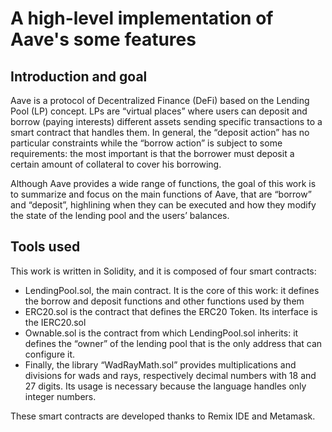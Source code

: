 # A high-level implementation of Aave's some features

## Introduction and goal
Aave is a protocol of Decentralized Finance (DeFi) based on the Lending Pool (LP) concept. LPs are “virtual places” where users can deposit and borrow (paying interests) different assets sending specific transactions to a smart contract that handles them. In general, the “deposit action” has no particular constraints while the “borrow action” is subject to some requirements: the most important is that the borrower must deposit a certain amount of collateral to cover his borrowing.

Although Aave provides a wide range of functions, the goal of this work is to summarize and focus on the main functions of Aave, that are “borrow” and “deposit”, highlining when they can be executed and how they modify the state of the lending pool and the users’ balances.


## Tools used
This work is written in Solidity, and it is composed of four smart contracts:
- LendingPool.sol, the main contract. It is the core of this work: it defines the borrow and deposit functions and other functions used by them
- ERC20.sol is the contract that defines the ERC20 Token. Its interface is the IERC20.sol
- Ownable.sol is the contract from which LendingPool.sol inherits: it defines the “owner” of the lending pool that is the only address that can configure it.
- Finally, the library “WadRayMath.sol” provides multiplications and divisions for wads and rays, respectively decimal numbers with 18 and 27 digits. Its usage is necessary because the language handles only integer numbers.

These smart contracts are developed thanks to Remix IDE and Metamask.
